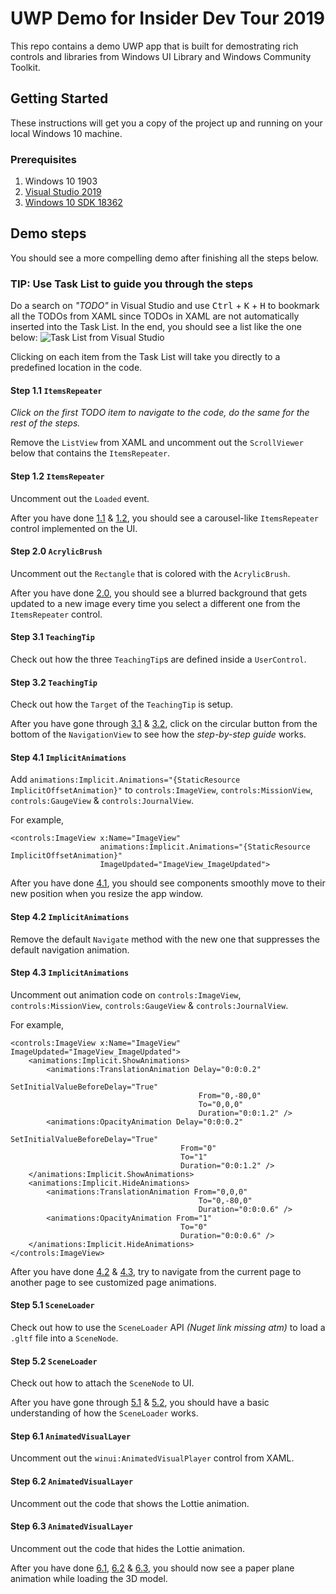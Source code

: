 # UWP Demo for Insider Dev Tour 2019

This repo contains a demo UWP app that is built for demostrating rich controls and libraries from Windows UI Library and Windows Community Toolkit.

## Getting Started

These instructions will get you a copy of the project up and running on your local Windows 10 machine.

### Prerequisites

1. Windows 10 1903
2. [Visual Studio 2019](https://visualstudio.microsoft.com/downloads/)
3. [Windows 10 SDK 18362](https://blogs.windows.com/buildingapps/2019/04/02/windows-10-sdk-preview-build-18362-available-now/#5gh4edOeTx1T1Yj2.97)

## Demo steps

You should see a more compelling demo after finishing all the steps below. 

### **TIP**: Use Task List to guide you through the steps

Do a search on *"TODO"* in Visual Studio and use <kbd>Ctrl</kbd> + <kbd>K</kbd> + <kbd>H</kbd> to bookmark all the TODOs from XAML since TODOs in XAML are not automatically inserted into the Task List. In the end, you should see a list like the one below:
![Task List from Visual Studio](https://i.imgur.com/7xvLSSF.jpg)

Clicking on each item from the Task List will take you directly to a predefined location in the code.

#### Step 1.1 `ItemsRepeater`

*Click on the first *TODO* item to navigate to the code, do the same for the rest of the steps.*

Remove the `ListView` from XAML and uncomment out the `ScrollViewer` below that contains the `ItemsRepeater`.

#### Step 1.2 `ItemsRepeater`

Uncomment out the `Loaded` event.

After you have done [1.1](#step-11-itemsrepeater) & [1.2](#step-12-itemsrepeater), you should see a carousel-like `ItemsRepeater` control implemented on the UI.

#### Step 2.0 `AcrylicBrush`

Uncomment out the `Rectangle` that is colored with the `AcrylicBrush`.

After you have done [2.0](#step-20-acrylicbrush), you should see a blurred background that gets updated to a new image every time you select a different one from the `ItemsRepeater` control.

#### Step 3.1 `TeachingTip`

Check out how the three `TeachingTip`s are defined inside a `UserControl`.

#### Step 3.2 `TeachingTip`

Check out how the `Target` of the `TeachingTip` is setup.

After you have gone through [3.1](#step-31-teachingtip) & [3.2](#step-32-teachingtip), click on the circular button from the bottom of the `NavigationView` to see how the *step-by-step guide* works.

#### Step 4.1 `ImplicitAnimations`

Add `animations:Implicit.Animations="{StaticResource ImplicitOffsetAnimation}"` to `controls:ImageView`, `controls:MissionView`, `controls:GaugeView` & `controls:JournalView`.

For example,
```
<controls:ImageView x:Name="ImageView"
                    animations:Implicit.Animations="{StaticResource ImplicitOffsetAnimation}"
                    ImageUpdated="ImageView_ImageUpdated">
```

After you have done [4.1](#step-41-implicit-animations), you should see components smoothly move to their new position when you resize the app window.

#### Step 4.2 `ImplicitAnimations`

Remove the default `Navigate` method with the new one that suppresses the default navigation animation.

#### Step 4.3 `ImplicitAnimations`

Uncomment out animation code on `controls:ImageView`, `controls:MissionView`, `controls:GaugeView` & `controls:JournalView`. 

For example,
```
<controls:ImageView x:Name="ImageView" ImageUpdated="ImageView_ImageUpdated">
    <animations:Implicit.ShowAnimations>
        <animations:TranslationAnimation Delay="0:0:0.2"
                                          SetInitialValueBeforeDelay="True"
                                          From="0,-80,0"
                                          To="0,0,0"
                                          Duration="0:0:1.2" />
        <animations:OpacityAnimation Delay="0:0:0.2"
                                      SetInitialValueBeforeDelay="True"
                                      From="0"
                                      To="1"
                                      Duration="0:0:1.2" />
    </animations:Implicit.ShowAnimations>
    <animations:Implicit.HideAnimations>
        <animations:TranslationAnimation From="0,0,0"
                                          To="0,-80,0"
                                          Duration="0:0:0.6" />
        <animations:OpacityAnimation From="1"
                                      To="0"
                                      Duration="0:0:0.6" />
    </animations:Implicit.HideAnimations>
</controls:ImageView>
```

After you have done [4.2](#step-42-implicit-animations) & [4.3](#step-43-implicit-animations), try to navigate from the current page to another page to see customized page animations.

#### Step 5.1 `SceneLoader`

Check out how to use the `SceneLoader` API *(Nuget link missing atm)* to load a `.gltf` file into a `SceneNode`.

#### Step 5.2 `SceneLoader`

Check out how to attach the `SceneNode` to UI.

After you have gone through [5.1](#step-51-sceneloader) & [5.2](#step-52-sceneloader), you should have a basic understanding of how the `SceneLoader` works.

#### Step 6.1 `AnimatedVisualLayer`

Uncomment out the `winui:AnimatedVisualPlayer` control from XAML.

#### Step 6.2 `AnimatedVisualLayer`

Uncomment out the code that shows the Lottie animation.

#### Step 6.3 `AnimatedVisualLayer`

Uncomment out the code that hides the Lottie animation.

After you have done [6.1](#step-61-animatedvisuallayer), [6.2](#step-62-animatedvisuallayer) & [6.3](#step-63-animatedvisuallayer), you should now see a paper plane animation while loading the 3D model.






